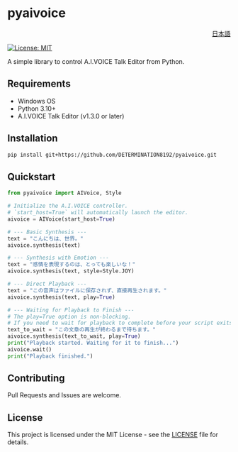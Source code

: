 # pyaivoice

<p align="right"><a href="./README.md">日本語</a></p>

[![License: MIT](https://img.shields.io/badge/License-MIT-yellow.svg)](https://opensource.org/licenses/MIT)

A simple library to control A.I.VOICE Talk Editor from Python.

## Requirements

- Windows OS
- Python 3.10+
- A.I.VOICE Talk Editor (v1.3.0 or later)

## Installation

```sh
pip install git+https://github.com/DETERMINATION8192/pyaivoice.git
```

## Quickstart

```python
from pyaivoice import AIVoice, Style

# Initialize the A.I.VOICE controller.
# `start_host=True` will automatically launch the editor.
aivoice = AIVoice(start_host=True)

# --- Basic Synthesis ---
text = "こんにちは、世界。"
aivoice.synthesis(text)

# --- Synthesis with Emotion ---
text = "感情を表現するのは、とっても楽しいな！"
aivoice.synthesis(text, style=Style.JOY)

# --- Direct Playback ---
text = "この音声はファイルに保存されず、直接再生されます。"
aivoice.synthesis(text, play=True)

# --- Waiting for Playback to Finish ---
# The play=True option is non-blocking.
# If you need to wait for playback to complete before your script exits, use the wait() method.
text_to_wait = "この文章の再生が終わるまで待ちます。"
aivoice.synthesis(text_to_wait, play=True)
print("Playback started. Waiting for it to finish...")
aivoice.wait()
print("Playback finished.")
```

## Contributing

Pull Requests and Issues are welcome.

## License

This project is licensed under the MIT License - see the [LICENSE](LICENSE) file for details.
